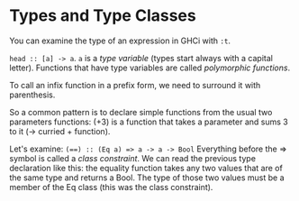 Types and Type Classes
======================

You can examine the type of an expression in GHCi with `:t`.

`head :: [a] -> a`. `a` is a *type variable* (types start always with a capital letter). Functions that have type variables are called *polymorphic functions*.

To call an infix function in a prefix form, we need to surround it with parenthesis.

So a common pattern is to declare simple functions from the usual two parameters functions: (+3) is a function that takes a parameter and sums 3 to it (-> curried + function).

Let's examine: `(==) :: (Eq a) => a -> a -> Bool`
Everything before the => symbol is called a *class constraint*.
We can read the previous type declaration like this: the equality function takes any two values that are of the same type and returns a Bool. The type of those two values must be a member of the Eq class (this was the class constraint).
